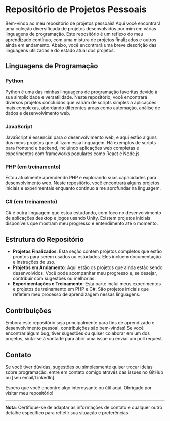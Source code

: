 # Repositório de Projetos Pessoais

Bem-vindo ao meu repositório de projetos pessoais! Aqui você encontrará uma coleção diversificada de projetos desenvolvidos por mim em várias linguagens de programação. Este repositório é um reflexo do meu aprendizado contínuo, com uma mistura de projetos finalizados e outros ainda em andamento. Abaixo, você encontrará uma breve descrição das linguagens utilizadas e do estado atual dos projetos:

## Linguagens de Programação

### Python
Python é uma das minhas linguagens de programação favoritas devido à sua simplicidade e versatilidade. Neste repositório, você encontrará diversos projetos concluídos que variam de scripts simples a aplicações mais complexas, abordando diferentes áreas como automação, análise de dados e desenvolvimento web.

### JavaScript
JavaScript é essencial para o desenvolvimento web, e aqui estão alguns dos meus projetos que utilizam essa linguagem. Há exemplos de scripts para frontend e backend, incluindo aplicações web completas e experimentos com frameworks populares como React e Node.js.

### PHP (em treinamento)
Estou atualmente aprendendo PHP e explorando suas capacidades para desenvolvimento web. Neste repositório, você encontrará alguns projetos iniciais e experimentais enquanto continuo a me aprofundar na linguagem.

### C# (em treinamento)
C# é outra linguagem que estou estudando, com foco no desenvolvimento de aplicações desktop e jogos usando Unity. Existem projetos iniciais disponíveis que mostram meu progresso e entendimento até o momento.

## Estrutura do Repositório

- **Projetos Finalizados**: Esta seção contém projetos completos que estão prontos para serem usados ou estudados. Eles incluem documentação e instruções de uso.
- **Projetos em Andamento**: Aqui estão os projetos que ainda estão sendo desenvolvidos. Você pode acompanhar meu progresso e, se desejar, contribuir com sugestões ou melhorias.
- **Experimentações e Treinamento**: Esta parte inclui meus experimentos e projetos de treinamento em PHP e C#. São projetos iniciais que refletem meu processo de aprendizagem nessas linguagens.

## Contribuições

Embora este repositório seja principalmente para fins de aprendizado e desenvolvimento pessoal, contribuições são bem-vindas! Se você encontrar algum bug, tiver sugestões ou quiser colaborar em um dos projetos, sinta-se à vontade para abrir uma issue ou enviar um pull request.

## Contato

Se você tiver dúvidas, sugestões ou simplesmente quiser trocar ideias sobre programação, entre em contato comigo através das issues no GitHub ou [seu email/LinkedIn].

Espero que você encontre algo interessante ou útil aqui. Obrigado por visitar meu repositório!

---

**Nota**: Certifique-se de adaptar as informações de contato e qualquer outro detalhe específico para refletir sua situação e preferências.
